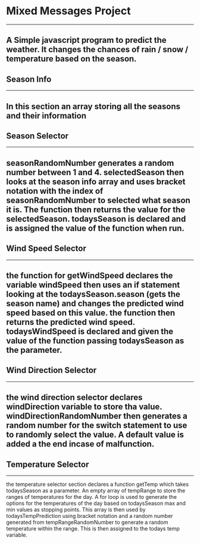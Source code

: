 # Mixed Messages Project
---
A Simple javascript program to predict the weather. 
It changes the chances of rain / snow / temperature based on the season.
---
## Season Info
---
In this section an array storing all the seasons and their information
---
## Season Selector 
---
seasonRandomNumber generates a random number between 1 and 4. selectedSeason then looks at the season info array and uses bracket notation with the index of seasonRandomNumber to selected what season it is. 
The function then returns the value for the selectedSeason. 
todaysSeason is declared and is assigned the value of the function when run. 
---
## Wind Speed Selector
---
the function for getWindSpeed declares the variable windSpeed then uses an if statement looking at the todaysSeason.season (gets the season name) and changes the predicted wind speed based on this value. the function then returns the predicted wind speed. 
todaysWindSpeed is declared and given the value of the function passing todaysSeason as the parameter.
---
## Wind Direction Selector
---
the wind direction selector declares windDirection variable to store tha value. windDirectionRandomNumber then generates a random number for the switch statement to use to randomly select the value. A default value is added a the end incase of malfunction.
---
## Temperature Selector
---
the temperature selector section declares a function getTemp which takes todaysSeason as a parameter. An empty array of tempRange to store the ranges of temperatures for the day. A for loop is used to generate the options for the temperatures of the day based on todaysSeason max and min values as stopping points. This array is then used by todaysTempPrediction using bracket notation and a random number generated from tempRangeRandomNumber to generate a random temperature within the range. 
This is then assigned to the todays temp variable.